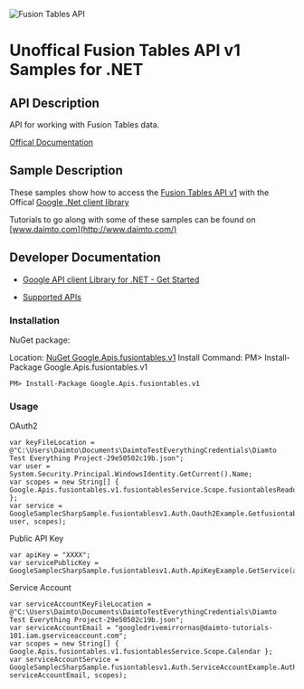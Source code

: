 ﻿![Fusion Tables API](https://www.gstatic.com/images/branding/product/1x/googleg_32dp.png)

# Unoffical Fusion Tables API v1 Samples for .NET  

## API Description

API for working with Fusion Tables data.

[Offical Documentation](https://developers.google.com/fusiontables)

## Sample Description

These samples show how to access the [Fusion Tables API v1](https://developers.google.com/fusiontables) with the Offical [Google .Net client library](https://github.com/google/google-api-dotnet-client)

Tutorials to go along with some of these samples can be found on [www.daimto.com](http://www.daimto.com/)

## Developer Documentation

* [Google API client Library for .NET - Get Started](https://developers.google.com/api-client-library/dotnet/get_started)

* [Supported APIs](https://developers.google.com/api-client-library/dotnet/apis/)

### Installation

NuGet package:

Location: [NuGet Google.Apis.fusiontables.v1](https://www.nuget.org/packages/Google.Apis.fusiontables.v1)
Install Command: PM>  Install-Package Google.Apis.fusiontables.v1

```
PM> Install-Package Google.Apis.fusiontables.v1
```

### Usage

OAuth2
```
var keyFileLocation = @"C:\Users\Daimto\Documents\DaimtoTestEverythingCredentials\Diamto Test Everything Project-29e50502c19b.json";
var user = System.Security.Principal.WindowsIdentity.GetCurrent().Name;
var scopes = new String[] { Google.Apis.fusiontables.v1.fusiontablesService.Scope.fusiontablesReadonly };
var service = GoogleSamplecSharpSample.fusiontablesv1.Auth.Oauth2Example.GetfusiontablesService(keyFileLocation, user, scopes);
```

Public API Key

```
var apiKey = "XXXX";
var servicePublicKey = GoogleSamplecSharpSample.fusiontablesv1.Auth.ApiKeyExample.GetService(apiKey);
```

Service Account
```
var serviceAccountKeyFileLocation = @"C:\Users\Daimto\Documents\DaimtoTestEverythingCredentials\Diamto Test Everything Project-29e50502c19b.json";
var serviceAccountEmail = "googledrivemirrornas@daimto-tutorials-101.iam.gserviceaccount.com";
var scopes = new String[] { Google.Apis.fusiontables.v1.fusiontablesService.Scope.Calendar };            
var serviceAccountService = GoogleSamplecSharpSample.fusiontablesv1.Auth.ServiceAccountExample.AuthenticateServiceAccount(serviceAccountKeyFileLocation, serviceAccountEmail, scopes);
```
